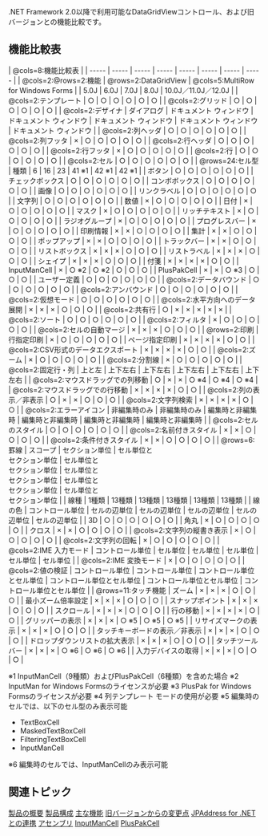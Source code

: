 .NET Framework 2.0以降で利用可能なDataGridViewコントロール、および旧バージョンとの機能比較です。

## 機能比較表

| @cols=8:<span class="SectionHeadingText">機能比較表</span> |
| ----- | ----- | ----- | ----- | ----- | ----- | ----- | ----- |
| @cols=2:@rows=2:機能 | @rows=2:DataGridView | @cols=5:MultiRow for Windows Forms |
| 5.0J | 6.0J | 7.0J | 8.0J | 10.0J／11.0J／12.0J |
| @cols=2:テンプレート | ○ | ○ | ○ | ○ | ○ | ○ |
| @cols=2:グリッド | ○ | ○ | ○ | ○ | ○ | ○ |
| @cols=2:デザイナ | ダイアログ | ドキュメント ウィンドウ | ドキュメント ウィンドウ | ドキュメント ウィンドウ | ドキュメント ウィンドウ | ドキュメント ウィンドウ |
| @cols=2:列ヘッダ | ○ | ○ | ○ | ○ | ○ | ○ |
| @cols=2:列フッタ | × | ○ | ○ | ○ | ○ | ○ |
| @cols=2:行ヘッダ | ○ | ○ | ○ | ○ | ○ | ○ |
| @cols=2:行フッタ | × | ○ | ○ | ○ | ○ | ○ |
| @cols=2:行 | ○ | ○ | ○ | ○ | ○ | ○ |
| @cols=2:セル | ○ | ○ | ○ | ○ | ○ | ○ |
| @rows=24:セル型 | 種類 | 6 | 16 | 23 | 41 ※1 | 42 ※1 | 42 ※1 |
| ボタン | ○ | ○ | ○ | ○ | ○ | ○ |
| チェックボックス | ○ | ○ | ○ | ○ | ○ | ○ |
| コンボボックス | ○ | ○ | ○ | ○ | ○ | ○ |
| 画像 | ○ | ○ | ○ | ○ | ○ | ○ |
| リンクラベル | ○ | ○ | ○ | ○ | ○ | ○ |
| 文字列 | ○ | ○ | ○ | ○ | ○ | ○ |
| 数値 | × | ○ | ○ | ○ | ○ | ○ |
| 日付 | × | ○ | ○ | ○ | ○ | ○ |
| マスク | × | ○ | ○ | ○ | ○ | ○ |
| リッチテキスト | × | ○ | ○ | ○ | ○ | ○ |
| ラジオグループ | × | ○ | ○ | ○ | ○ | ○ |
| プログレスバー | × | ○ | ○ | ○ | ○ | ○ |
| 印刷情報 | × | × | ○ | ○ | ○ | ○ |
| 集計 | × | × | ○ | ○ | ○ | ○ |
| ポップアップ | × | × | ○ | ○ | ○ | ○ |
| トラックバー | × | × | ○ | ○ | ○ | ○ |
| リストボックス | × | × | × | ○ | ○ | ○ |
| リストラベル | × | × | × | ○ | ○ | ○ |
| シェイプ | × | × | × | ○ | ○ | ○ |
| 付箋 | × | × | × | × | ○ | ○ |
| InputManCell | × | ○ ※2 | ○ ※2 | ○ | ○ | ○ |
| PlusPakCell | × | × | ○ ※3 | ○ | ○ | ○ |
| ユーザー定義 | ○ | ○ | ○ | ○ | ○ | ○ |
| @cols=2:データバウンド | ○ | ○ | ○ | ○ | ○ | ○ |
| @cols=2:アンバウンド | ○ | ○ | ○ | ○ | ○ | ○ |
| @cols=2:仮想モード | ○ | ○ | ○ | ○ | ○ | ○ |
| @cols=2:水平方向へのデータ展開 | × | × | × | ○ | ○ | ○ |
| @cols=2:共有行 | ○ | × | × | × | × | × |
| @cols=2:ソート | ○ | ○ | ○ | ○ | ○ | ○ |
| @cols=2:フィルタ | × | ○ | ○ | ○ | ○ | ○ |
| @cols=2:セルの自動マージ | × | × | × | ○ | ○ | ○ |
| @rows=2:印刷 | 行指定印刷 | × | ○ | ○ | ○ | ○ | ○ |
| ページ指定印刷 | × | × | × | × | ○ | ○ |
| @cols=2:CSV形式のデータエクスポート | × | × | × | × | ○ | ○ |
| @cols=2:ズーム | × | ○ | ○ | ○ | ○ | ○ |
| @cols=2:分割線 | × | ○ | ○ | ○ | ○ | ○ |
| @cols=2:固定行・列 | 上と左 | 上下左右 | 上下左右 | 上下左右 | 上下左右 | 上下左右 |
| @cols=2:マウスドラッグでの列移動 | ○ | × | × | ○ ※4 | ○ ※4 | ○ ※4 |
| @cols=2:マウスドラッグでの行移動 | × | × | × | × | ○ | ○ |
| @cols=2:列の表示／非表示 | ○ | × | × | ○ | ○ | ○ |
| @cols=2:文字列検索 | × | × | × | × | ○ | ○ |
| @cols=2:エラーアイコン | 非編集時のみ | 非編集時のみ | 編集時と非編集時 | 編集時と非編集時 | 編集時と非編集時 | 編集時と非編集時 |
| @cols=2:セルのスタイル | ○ | ○ | ○ | ○ | ○ | ○ |
| @cols=2:名前付きスタイル | × | × | ○ | ○ | ○ | ○ |
| @cols=2:条件付きスタイル | × | × | ○ | ○ | ○ | ○ |
| @rows=6:罫線 | スコープ | セクション単位 | セル単位と<br>セクション単位 | セル単位と<br>セクション単位 | セル単位と<br>セクション単位 | セル単位と<br>セクション単位 | セル単位と<br>セクション単位 |
| 線種 | 1種類 | 13種類 | 13種類 | 13種類 | 13種類 | 13種類 |
| 線の色 | コントロール単位 | セルの辺単位 | セルの辺単位 | セルの辺単位 | セルの辺単位 | セルの辺単位 |
| 3D | ○ | ○ | ○ | ○ | ○ | ○ |
| 角丸 | × | ○ | ○ | ○ | ○ | ○ |
| クロス | × | × | ○ | ○ | ○ | ○ |
| @cols=2:文字列の縦書き表示 | × | ○ | ○ | ○ | ○ | ○ |
| @cols=2:文字列の回転 | × | ○ | ○ | ○ | ○ | ○ |
| @cols=2:IME 入力モード | コントロール単位 | セル単位 | セル単位 | セル単位 | セル単位 | セル単位 |
| @cols=2:IME 変換モード | × | ○ | ○ | ○ | ○ | ○ |
| @cols=2:値の検証 | コントロール単位 | コントロール単位 | コントロール単位とセル単位 | コントロール単位とセル単位 | コントロール単位とセル単位 | コントロール単位とセル単位 |
| @rows=11:タッチ機能 | ズーム | × | × | × | ○ | ○ | ○ |
| 最小ズーム倍率設定 | × | × | × | ○ | ○ | ○ |
| スナップポイント | × | × | × | ○ | ○ | ○ |
| スクロール | × | × | × | ○ | ○ | ○ |
| 行の移動 | × | × | × | × | ○ | ○ |
| グリッパーの表示 | × | × | × | ○ ※5 | ○ ※5 | ○ ※5 |
| リサイズマークの表示 | × | × | × | ○ | ○ | ○ |
| タッチキーボードの表示／非表示 | × | × | × | ○ | ○ | ○ |
| ドロップダウンリストの拡大表示 | × | × | × | ○ | ○ | ○ |
| タッチツールバー | × | × | × | ○ ※6 | ○ ※6 | ○ ※6 |
| 入力デバイスの取得 | × | × | × | ○ | ○ | ○ |


※1 InputManCell（9種類）およびPlusPakCell（6種類）を含めた場合
※2 InputMan for Windows Formsのライセンスが必要
※3 PlusPak for Windows Formsのライセンスが必要
※4 列テンプレート モードの使用が必要
※5 編集時のセルでは、以下のセル型のみ表示可能

* TextBoxCell
* MaskedTextBoxCell
* FilteringTextBoxCell
* InputManCell

※6 編集時のセルでは、InputManCellのみ表示可能

## 関連トピック

[製品の概要](gcdocsite__documentlink?toc-item-id=909feeb6-135c-415a-88e9-c1f9592b3356)
[製品構成](gcdocsite__documentlink?toc-item-id=8bf2e815-2910-494e-9857-4579a635e1b7)
[主な機能](gcdocsite__documentlink?toc-item-id=0c78c61f-7320-4879-ab08-57f0695edbdd)
[旧バージョンからの変更点](gcdocsite__documentlink?toc-item-id=7ff689fc-4f6e-4122-94de-5a25293938aa)
[JPAddress for .NETとの連携](gcdocsite__documentlink?toc-item-id=6af858bd-15e0-47b1-b02a-c011f1b81386)
[アセンブリ](gcdocsite__documentlink?toc-item-id=96049fbd-5581-4f0d-a830-367553ae7bdd)
[InputManCell](gcdocsite__documentlink?toc-item-id=06cfde5d-7890-462c-bf3f-fb06e4b133d9)
[PlusPakCell](gcdocsite__documentlink?toc-item-id=d48b8c03-cee7-45e1-a032-0acdd24642ba)